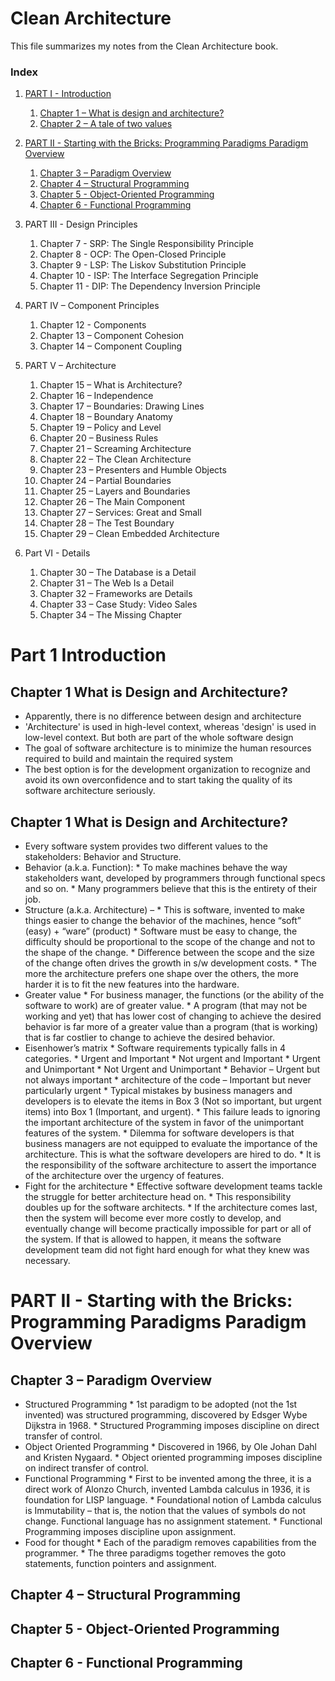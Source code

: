 # Clean Architecture

This file summarizes my notes from the Clean Architecture book.

### Index
1. [PART I - Introduction](#part_1)
   1. [Chapter 1 – What is design and architecture?](#chapter_1)
   2. [Chapter 2 – A tale of two values](#chapter_2)
   
2. [PART II - Starting with the Bricks: Programming Paradigms Paradigm Overview](#part_2)
   1. [Chapter 3 – Paradigm Overview](#chapter_3)
   2. [Chapter 4 – Structural Programming](#chapter_4)
   3. [Chapter 5 - Object-Oriented Programming](#chapter_5) 
   4. [Chapter 6 - Functional Programming](#chapter_6) 

3. PART III - Design Principles
   1. Chapter 7 - SRP: The Single Responsibility Principle
   1. Chapter 8 - OCP: The Open-Closed Principle
   1. Chapter 9 - LSP: The Liskov Substitution Principle
   1. Chapter 10 - ISP: The Interface Segregation Principle
   1. Chapter 11 - DIP: The Dependency Inversion Principle
 
4. PART IV – Component Principles
   1. Chapter 12 - Components
   1. Chapter 13 – Component Cohesion
   1. Chapter 14 – Component Coupling

5. PART V – Architecture
   1. Chapter 15 – What is Architecture?
   1. Chapter 16 – Independence
   1. Chapter 17 – Boundaries: Drawing Lines
   1. Chapter 18 – Boundary Anatomy
   1. Chapter 19 – Policy and Level
   1. Chapter 20 – Business Rules
   1. Chapter 21 – Screaming Architecture
   1. Chapter 22 – The Clean Architecture
   1. Chapter 23 – Presenters and Humble Objects
   1. Chapter 24 – Partial Boundaries
   1. Chapter 25 – Layers and Boundaries
   1. Chapter 26 – The Main Component
   1. Chapter 27 – Services: Great and Small
   1. Chapter 28 – The Test Boundary
   1. Chapter 29 – Clean Embedded Architecture

6. Part VI - Details
   1. Chapter 30 – The Database is a Detail
   1. Chapter 31 – The Web Is a Detail
   1. Chapter 32 – Frameworks are Details
   1. Chapter 33 – Case Study: Video Sales
   1. Chapter 34 – The Missing Chapter
   
# <a name="part_1">Part 1 Introduction </a>
## <a name="chapter_1">Chapter 1 What is Design and Architecture?</a>

- Apparently, there is no difference between design and architecture
- 'Architecture' is used in high-level context, whereas 'design' is used in low-level context. But both are part of the whole software design
- The goal of software architecture is to minimize the human resources required to build and maintain the required system
- The best option is for the development organization to recognize and avoid its own overconfidence and to start taking the quality of its software architecture seriously.


## <a name="chapter_2">Chapter 1 What is Design and Architecture?</a>
-	Every software system provides two different values to the stakeholders: Behavior and Structure.
-	Behavior (a.k.a. Function): 
        *   To make machines behave the way stakeholders want, developed by programmers through functional specs and so on.
        *	Many programmers believe that this is the entirety of their job.
-	Structure (a.k.a. Architecture) – 
        *	This is software, invented to make things easier to change the behavior of the machines, hence “soft” (easy) + “ware” (product)
        *	Software must be easy to change, the difficulty should be proportional to the scope of the change and not to the shape of the change.
        *	Difference between the scope and the size of the change often drives the growth in s/w development costs.
        *	The more the architecture prefers one shape over the others, the more harder it is to fit the new features into the hardware.
-	Greater value
        *	For business manager, the functions (or the ability of the software to work) are of greater value.
        *	A program (that may not be working and yet) that has lower cost of changing to achieve the desired behavior is far more of a greater value than a program (that is working) that is far costlier to change to achieve the desired behavior.
-	Eisenhower’s matrix
        *	Software requirements typically falls in 4 
categories.
                *	Urgent and Important
                *	Not urgent and Important
                *	Urgent and Unimportant
                *	Not Urgent and Unimportant
        *	Behavior – Urgent but not always important
        *   architecture of the code – Important but never 
          particularly urgent
        *	Typical mistakes by business managers and developers is to elevate the items in Box 3 (Not so important, but urgent items) into Box 1 (Important, and urgent).
        *  	This failure leads to ignoring the important architecture of the system in favor of the unimportant features of the system.
        *	Dilemma for software developers is that business managers are not equipped to evaluate the importance of the architecture. This is what the software developers are hired to do.
        *	It is the responsibility of the software architecture to assert the importance of the architecture over the urgency of features.
-	Fight for the architecture
        *	Effective software development teams tackle the struggle for better architecture head on. 
        *	This responsibility doubles up for the software architects.
        *	If the architecture comes last, then the system will become ever more costly to develop, and eventually change will become practically impossible for part or all of the system. If that is allowed to happen, it means the software development team did not fight hard enough for what they knew was necessary.



# <a name="part_2">PART II - Starting with the Bricks: Programming Paradigms Paradigm Overview </a>
## <a name="chapter_3">Chapter 3 – Paradigm Overview </a>
-	Structured Programming
        *	1st paradigm to be adopted (not the 1st invented) was structured programming, discovered by Edsger Wybe Dijkstra in 1968.
        *	Structured Programming imposes discipline on direct transfer of control.
-	Object Oriented Programming
        *	Discovered in 1966, by Ole Johan Dahl and Kristen Nygaard.
        *	Object oriented programming imposes discipline on indirect transfer of control.
-	Functional Programming
        *	First to be invented among the three, it is a direct work of Alonzo Church, invented Lambda calculus in 1936, it is foundation for LISP language.
        *	Foundational notion of Lambda calculus is Immutability – that is, the notion that the values of symbols do not change. Functional language has no assignment statement.
        *	Functional Programming imposes discipline upon assignment.
-	Food for thought
        *	Each of the paradigm removes capabilities from the programmer.
        *	The three paradigms together removes the goto statements, function pointers and assignment.

## <a name="chapter_4">Chapter 4 – Structural Programming </a>

## <a name="chapter_5">Chapter 5 - Object-Oriented Programming </a> 

## <a name="chapter_6">Chapter 6 - Functional Programming </a> 


